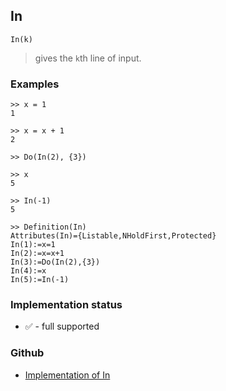 ## In

```
In(k)
```

> gives the `k`th line of input.

### Examples

```
>> x = 1
1

>> x = x + 1
2

>> Do(In(2), {3})
    
>> x
5

>> In(-1)
5

>> Definition(In)
Attributes(In)={Listable,NHoldFirst,Protected}
In(1):=x=1
In(2):=x=x+1
In(3):=Do(In(2),{3})
In(4):=x
In(5):=In(-1)
```
 






### Implementation status

* &#x2705; - full supported

### Github

* [Implementation of In](https://github.com/axkr/symja_android_library/blob/master/symja_android_library/matheclipse-core/src/main/java/org/matheclipse/core/reflection/system/In.java#L17) 
